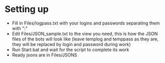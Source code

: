 # Setting up
- Fill in Files/logpass.txt with your logins and passwords separating them with ":"
- Edit Files/JSON_sample.txt to the view you need, this is how the JSON files of the bots will look like (leave templog and temppass as they are, they will be replaced by login and password during work)
- Run Start.bat and wait for the script to complete its work
- Ready jsons are in Files/JSONS

